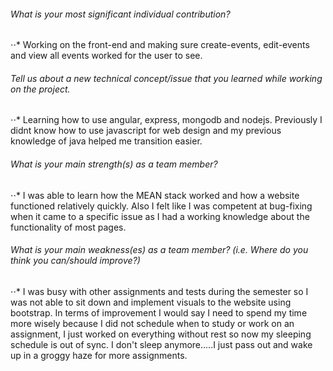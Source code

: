 ###### What is your most significant individual contribution?

⋅⋅* Working on the front-end and making sure create-events, edit-events and view all events worked
for the user to see.


###### Tell us about a new technical concept/issue that you learned while working on the project.

⋅⋅* Learning how to use angular, express, mongodb and nodejs.  Previously I didnt know how to use
javascript for web design and my previous knowledge of java helped me transition easier.

###### What is your main strength(s) as a team member?

⋅⋅* I was able to learn how the MEAN stack worked and how a website functioned relatively quickly.
Also I felt like I was competent at bug-fixing when it came to a specific issue as I had a
working knowledge about the functionality of most pages.


###### What is your main weakness(es) as a team member? (i.e. Where do you think you can/should improve?)

⋅⋅* I was busy with other assignments and tests during the semester so I was not able to sit down
and implement visuals to the website using bootstrap.  In terms of improvement I would say 
I need to spend my time more wisely because I did not schedule when to study or work on 
an assignment, I just worked on everything without rest so now my sleeping schedule is out of sync.
I don't sleep anymore.....I just pass out and wake up in a groggy haze for more assignments.
